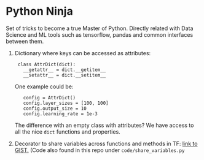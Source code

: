 # Python Ninja
Set of tricks to become a true Master of Python. Directly related with Data Science and ML tools such as tensorflow, pandas and common interfaces between them.


1. Dictionary where keys can be accessed as attributes:

        class AttrDict(dict):
          __getattr__ = dict.__getitem__
          __setattr__ = dict.__setitem__
      
     One example could be:
  
          config = AttrDict()
          config.layer_sizes = [100, 100]
          config.output_size = 10
          config.learning_rate = 1e-3
          
     The difference with an empty class with attributes? We have access to all the nice `dict` functions and properties.
     
2. Decorator to share variables across functions and methods in TF: [link to GIST.](https://gist.github.com/danijar/720394a9071a03413be8a60852374aa4) (Code also found in this repo under `code/share_variables.py`
